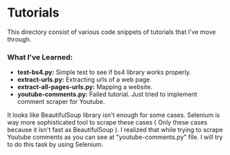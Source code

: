 # Tutorials
This directory consist of various code snippets of tutorials that I've move through.
### What I've Learned:
- **test-bs4.py:** Simple test to see if bs4 library works properly.
- **extract-urls.py:** Extracting urls of a web page.
- **extract-all-pages-urls.py:** Mapping a website.
- **youtube-comments.py:** Failed tutorial. Just tried to implement comment scraper for Youtube.

It looks like BeautifulSoup library isn't enough for some cases. Selenium is way more sophisticated tool to scrape these cases ( Only these cases because it isn't fast as BeautifulSoup ). I realized that while trying to scrape Youtube comments as you can see at "youtube-comments.py" file. I will try to do this task by using Selenium.
